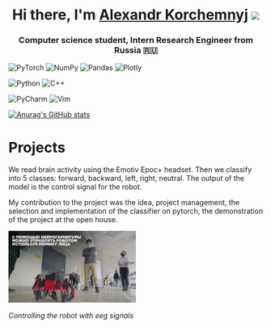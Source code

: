 <h1 align="center">Hi there, I'm <a href="https://vk.com/yesssense" target="_blank">Alexandr Korchemnyj</a> 
<img src="https://github.com/blackcater/blackcater/raw/main/images/Hi.gif" height="32"/></h1>
<h3 align="center">Computer science student, Intern Research Engineer from Russia 🇷🇺</h3>

![PyTorch](https://img.shields.io/badge/PyTorch-%23EE4C2C.svg?style=for-the-badge&logo=PyTorch&logoColor=white)
![NumPy](https://img.shields.io/badge/numpy-%23013243.svg?style=for-the-badge&logo=numpy&logoColor=white)
![Pandas](https://img.shields.io/badge/pandas-%23150458.svg?style=for-the-badge&logo=pandas&logoColor=white)
![Plotly](https://img.shields.io/badge/Plotly-%233F4F75.svg?style=for-the-badge&logo=plotly&logoColor=white)

![Python](https://img.shields.io/badge/python-3670A0?style=for-the-badge&logo=python&logoColor=ffdd54)
![C++](https://img.shields.io/badge/c++-%2300599C.svg?style=for-the-badge&logo=c%2B%2B&logoColor=white)

![PyCharm](https://img.shields.io/badge/pycharm-143?style=for-the-badge&logo=pycharm&logoColor=black&color=black&labelColor=green)
![Vim](https://img.shields.io/badge/VIM-%2311AB00.svg?style=for-the-badge&logo=vim&logoColor=white)

[![Anurag's GitHub stats](https://github-readme-stats.vercel.app/api?username=Yessense&include_all_commits=true)](https://github.com/anuraghazra/github-readme-stats)

# Projects

We read brain activity using the Emotiv Epoc+ headset. Then we classify into 5 classes: forward, backward, left, right,
neutral. The output of the model is the control signal for the robot.

My contribution to the project was the idea, project management, the selection and implementation of the classifier on
pytorch, the demonstration of the project at the open house.

<img src="projects/neural_robot/neural_robot.png" alt="Controlling the robot with eeg signals"
width=50% >

*Controlling the robot with eeg signals*
